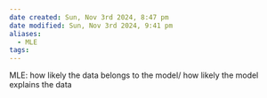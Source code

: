 ```yaml
---
date created: Sun, Nov 3rd 2024, 8:47 pm
date modified: Sun, Nov 3rd 2024, 9:41 pm
aliases:
  - MLE
tags:
---
```

MLE: how likely the data belongs to the model/ how likely the model explains the data
